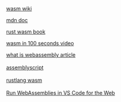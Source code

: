[wasm wiki](https://en.wikipedia.org/wiki/WebAssembly)<br>  

[mdn doc](https://developer.mozilla.org/en-US/docs/WebAssembly)<br>  

[rust wasm book ](https://rustwasm.github.io/docs/book/)<br>  

[wasm in 100 seconds video](https://www.youtube.com/watch?v=cbB3QEwWMlA)<br>  

[what is webassembly article](https://thenewstack.io/webassembly/what-is-webassembly/)<br>  
[assemblyscript](https://www.assemblyscript.org/)<br>  
[rustlang wasm](https://www.rust-lang.org/what/wasm)<br>  
[Run WebAssemblies in VS Code for the Web](https://code.visualstudio.com/blogs/2023/06/05/vscode-wasm-wasi)<br>  


